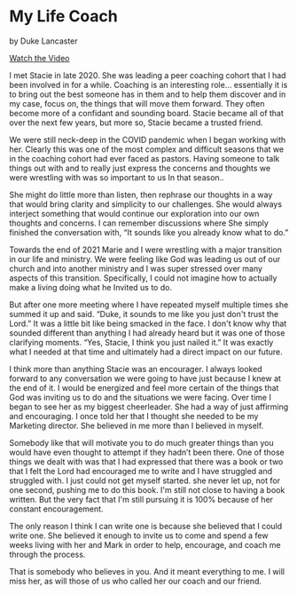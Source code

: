 # My Life Coach

by Duke Lancaster

<a class="btn brown" href="https://www.dropbox.com/scl/fi/8rjipg4z4nvxeis2wbus7/20231228_073801.mp4?rlkey=0s0l45a7vyfhx0l0p3sbc5hax&dl=0" target="video">Watch the Video</a>


I met Stacie in late 2020. She was leading a peer coaching cohort that I had been involved in for a while. Coaching is
an interesting role… essentially it is to bring out the best someone has in them and to help them discover and in my
case, focus on, the things that will move them forward. They often become more of a confidant and sounding board. Stacie
became all of that over the next few years, but more so, Stacie became a trusted friend.

We were still neck-deep in the COVID pandemic when I began working with her. Clearly this was one of the most complex
and difficult seasons that we in the coaching cohort had ever faced as pastors. Having someone to talk things out with
and to really just express the concerns and thoughts we were wrestling with was so important to us In that season..

She might do little more than listen, then rephrase our thoughts in a way that would bring clarity and simplicity to our
challenges. She would always interject something that would continue our exploration into our own thoughts and concerns.
I can remember discussions where She simply finished the conversation with, “It sounds like you already know what to
do.”

Towards the end of 2021 Marie and I were wrestling with a major transition in our life and ministry. We were feeling
like God was leading us out of our church and into another ministry and I was super stressed over many aspects of this
transition. Specifically, I could not imagine how to actually make a living doing what he Invited us to do.

But after one more meeting where I have repeated myself multiple times she summed it up and said. “Duke, it sounds to me
like you just don't trust the Lord.” It was a little bit like being smacked in the face. I don't know why that sounded
different than anything I had already heard but it was one of those clarifying moments. “Yes, Stacie, I think you just
nailed it.” It was exactly what I needed at that time and ultimately had a direct impact on our future.

I think more than anything Stacie was an encourager. I always looked forward to any conversation we were going to have
just because I knew at the end of it. I would be energized and feel more certain of the things that God was inviting us
to do and the situations we were facing. Over time I began to see her as my biggest cheerleader. She had a way of just
affirming and encouraging. I once told her that I thought she needed to be my Marketing director. She believed in me
more than I believed in myself.

Somebody like that will motivate you to do much greater things than you would have even thought to attempt if they
hadn’t been there. One of those things we dealt with was that I had expressed that there was a book or two that I felt
the Lord had encouraged me to write and I have struggled and struggled with. I just could not get myself started. she
never let up, not for one second, pushing me to do this book. I'm still not close to having a book written. But the very
fact that I'm still pursuing it is 100% because of her constant encouragement.

The only reason I think I can write one is because she believed that I could write one. She believed it enough to invite
us to come and spend a few weeks living with her and Mark in order to help, encourage, and coach me through the process.

That is somebody who believes in you. And it meant everything to me. I will miss her, as will those of us who called her
our coach and our friend.
